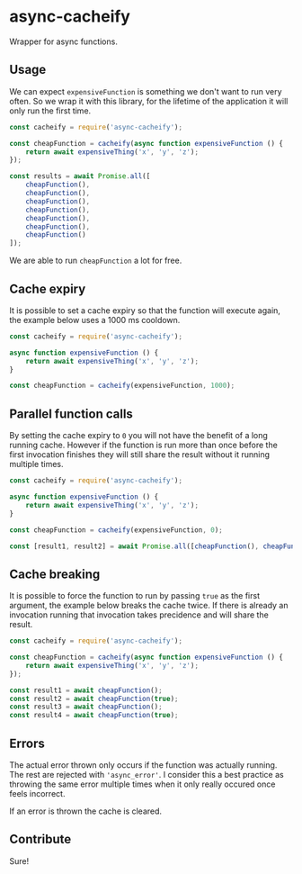 # async-cacheify

Wrapper for async functions.

## Usage

We can expect `expensiveFunction` is something we don't want to run very often. So we wrap it with this library, for the lifetime of the application it will only run the first time.

```javascript
const cacheify = require('async-cacheify');

const cheapFunction = cacheify(async function expensiveFunction () {
    return await expensiveThing('x', 'y', 'z');
});

const results = await Promise.all([
    cheapFunction(),
    cheapFunction(),
    cheapFunction(),
    cheapFunction(),
    cheapFunction(),
    cheapFunction(),
    cheapFunction()
]);
```

We are able to run `cheapFunction` a lot for free.

## Cache expiry

It is possible to set a cache expiry so that the function will execute again, the example below uses a 1000 ms cooldown.

```javascript
const cacheify = require('async-cacheify');

async function expensiveFunction () {
    return await expensiveThing('x', 'y', 'z');
}

const cheapFunction = cacheify(expensiveFunction, 1000);
```

## Parallel function calls

By setting the cache expiry to `0` you will not have the benefit of a long running cache. However if the function is run more than once before the first invocation finishes they will still share the result without it running multiple times.

```javascript
const cacheify = require('async-cacheify');

async function expensiveFunction () {
    return await expensiveThing('x', 'y', 'z');
}

const cheapFunction = cacheify(expensiveFunction, 0);

const [result1, result2] = await Promise.all([cheapFunction(), cheapFunction()]);
```

## Cache breaking

It is possible to force the function to run by passing `true` as the first argument, the example below breaks the cache twice. If there is already an invocation running that invocation takes precidence and will share the result.

```javascript
const cacheify = require('async-cacheify');

const cheapFunction = cacheify(async function expensiveFunction () {
    return await expensiveThing('x', 'y', 'z');
});

const result1 = await cheapFunction();
const result2 = await cheapFunction(true);
const result3 = await cheapFunction();
const result4 = await cheapFunction(true);
```

## Errors

The actual error thrown only occurs if the function was actually running. The rest are rejected with `'async_error'`. I consider this a best practice as throwing the same error multiple times when it only really occured once feels incorrect.

If an error is thrown the cache is cleared.

## Contribute

Sure!
